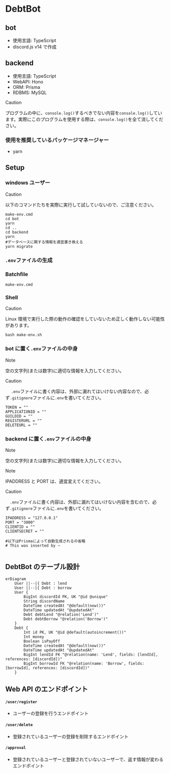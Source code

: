 # DebtBot

## bot

-   使用言語: TypeScript
-   discord.js v14 で作成

## backend

-   使用言語: TypeScript
-   WebAPI: Hono
-   ORM: Prisma
-   RDBMS: MySQL

> [!CAUTION]
> プログラムの中に、`console.log()`するべきでない内容を`console.log()`しています。実際にこのプログラムを使用する際は、`console.log()`を全て消してください。

### 使用を推奨しているパッケージマネージャー

-   yarn

## Setup

### windows ユーザー

> [!CAUTION]
> 以下のコマンドたちを実際に実行して試していないので、ご注意ください。

```batch
make-env.cmd
cd bot
yarn
cd ..
cd backend
yarn
#データベースに関する情報を適宜書き換える
yarn migrate
```

### `.env`ファイルの生成

### Batchfile

```batch
make-env.cmd
```

### Shell

> [!CAUTION]
> Linux 環境で実行した際の動作の確認をしていないため正しく動作しない可能性があります。

```shell
bash make-env.sh
```

### bot に置く`.env`ファイルの中身

> [!NOTE]
> 空の文字列(または数字)に適切な情報を入力してください。

> [!CAUTION]
> 　 `.env`ファイルに書く内容は、外部に漏れてはいけない内容なので、必ず`.gitignore`ファイルに`.env`を書いてください。

```.env
TOKEN = ""
APPLICATIONID = ""
GUILDID = ""
REGISTERURL = ""
DELETEURL = ""

```

### backend に置く`.env`ファイルの中身

> [!NOTE]
> 空の文字列(または数字)に適切な情報を入力してください。

> [!NOTE]
> IPADDRESS と PORT は、適宜変えてください。

> [!CAUTION]
> 　`.env`ファイルに書く内容は、外部に漏れてはいけない内容を含むので、必ず`.gitignore`ファイルに`.env`を書いてください。

```.env
IPADDRESS = "127.0.0.1"
PORT = "3000"
CLIENTID = ""
CLIENTSECRET = ""

#以下はPrismaによって自動生成されるの省略
# This was inserted by ~


```

## DebtBot のテーブル設計

```mermaid
erDiagram
    User ||--|{ Debt : lend
    User ||--|{ Debt : borrow
    User {
        BigInt discordId PK, UK "@id @unique"
        String discordName
        DateTime createdAt "@default(now())"
        DateTime updatedAt "@updatedAt"
        Debt debtLend "@relation('Lend')"
        Debt debtBorrow "@relation('Borrow')"
    }
    Debt {
        Int id PK, UK "@id @default(autoincrement())"
        Int money
        Boolean isPayOff
        DateTime createdAt "@default(now())"
        DateTime updatedAt "@updatedAt"
        BigInt lendId FK "@relation(name: 'Lend', fields: [lendId], references: [discordId])"
        BigInt borrowId FK "@relation(name: 'Borrow', fields: [borrowId], references: [discordId])"
    }
```

## Web API のエンドポイント

#### `/user/register`

-   ユーザーの登録を行うエンドポイント

#### `/user/delete`

-   登録されているユーザーの登録を削除するエンドポイント

#### `/approval`

-   登録されているユーザーと登録されていないユーザーで、返す情報が変わるエンドポイント
